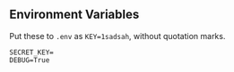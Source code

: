 ## 

## Environment Variables

Put these to `.env` as `KEY=1sadsah`, without quotation marks.

```
SECRET_KEY=
DEBUG=True
```
